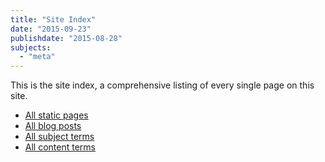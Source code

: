 ```yaml
---
title: "Site Index"
date: "2015-09-23"
publishdate: "2015-08-28"
subjects:
  - "meta"
---
```


This is the site index, a comprehensive listing of every single page on this site.

<nav>
  <ul>
    <li><a href="/pages">All static pages</a></li>
    <li><a href="/posts">All blog posts</a></li>
    <li><a href="/subjects">All subject terms</a></li>
    <li><a href="/contents">All content terms</a></li>
  </ul>
</nav>
